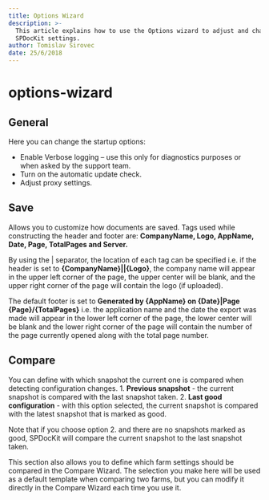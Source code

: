 ```yaml
---
title: Options Wizard
description: >-
  This article explains how to use the Options wizard to adjust and change your
  SPDocKit settings.
author: Tomislav Sirovec
date: 25/6/2018
---
```


# options-wizard

## General

Here you can change the startup options:

* Enable Verbose logging – use this only for diagnostics purposes or when asked by the support team.
* Turn on the automatic update check.
* Adjust proxy settings.

## Save

Allows you to customize how documents are saved. Tags used while constructing the header and footer are: **CompanyName, Logo, AppName, Date, Page, TotalPages and Server.**

By using the \| separator, the location of each tag can be specified i.e. if the header is set to **{CompanyName}\|\|{Logo}**, the company name will appear in the upper left corner of the page, the upper center will be blank, and the upper right corner of the page will contain the logo \(if uploaded\).

The default footer is set to **Generated by {AppName} on {Date}\|Page {Page}/{TotalPages}** i.e. the application name and the date the export was made will appear in the lower left corner of the page, the lower center will be blank and the lower right corner of the page will contain the number of the page currently opened along with the total page number.

## Compare

You can define with which snapshot the current one is compared when detecting configuration changes. 1. **Previous snapshot** - the current snapshot is compared with the last snapshot taken. 2. **Last good configuration** - with this option selected, the current snapshot is compared with the latest snapshot that is marked as good.

Note that if you choose option 2. and there are no snapshots marked as good, SPDocKit will compare the current snapshot to the last snapshot taken.

This section also allows you to define which farm settings should be compared in the Compare Wizard. The selection you make here will be used as a default template when comparing two farms, but you can modify it directly in the Compare Wizard each time you use it.


